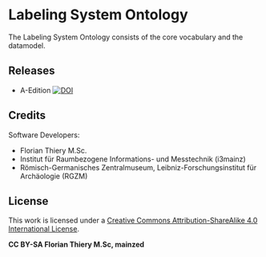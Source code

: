 # Labeling System Ontology

The Labeling System Ontology consists of the core vocabulary and the datamodel.

## Releases

* A-Edition [![DOI](https://zenodo.org/badge/72647087.svg)](https://zenodo.org/badge/latestdoi/72647087)

## Credits

Software Developers:

- Florian Thiery M.Sc.
 - Institut für Raumbezogene Informations- und Messtechnik (i3mainz)
 - Römisch-Germanisches Zentralmuseum, Leibniz-Forschungsinstitut für Archäologie (RGZM)

## License

This work is licensed under a [Creative Commons Attribution-ShareAlike 4.0 International License](http://creativecommons.org/licenses/by-sa/4.0/).

**CC BY-SA Florian Thiery M.Sc, mainzed**
